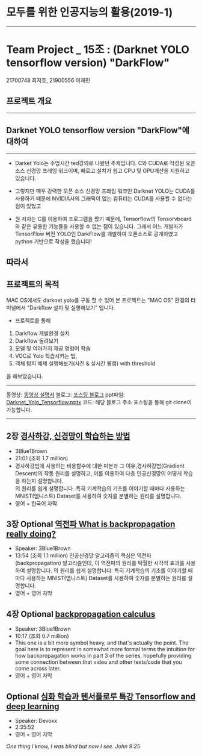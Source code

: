 # 모두를 위한 인공지능의 활용(2019-1)

----------------------------------------------------------
# Team Project _ 15조 : (Darknet YOLO tensorflow version) "DarkFlow"
21700748 최지호, 21900556 이재민

## 프로젝트 개요
____________________________________________
## Darknet YOLO tensorflow version "DarkFlow"에 대하여
--------
+ Darket Yolo는 수업시간 ted강의로 나왔던 주제입니다. C와 CUDA로 작성된 오픈 소스 신경망 프레임 워크이며, 빠르고 설치가 쉽고 CPU 및 GPU계산을 지원하고 있습니다.

+ 그렇지만 매우 강력한 오픈 소스 신경망 프레임 워크인 Darknet YOLO는 CUDA를 사용하기 때문에 NVIDIA사의 그래픽이 없는 컴퓨터는 CUDA를 사용할 수 없다는 점이 있었고

+ 원 저자는 C를 이용하여 프로그램을 짰기 때문에, Tensorflow의 Tensorvboard와 같은 유용한 기능들을 사용할 수 없는 점이 있습니다. 그래서 어느 개발자가 TensorFlow 버전 YOLO인 DarkFlow를 개발하여 오픈소스로 공개하였고 python 기반으로 작성을 했습니다!

따라서
------

## 프로젝트의 목적
MAC OS에서도 darknet yolo를 구동 할 수 있어 본 프로젝트는 "MAC OS" 환경의 터미널에서 "Darkflow 설치 및 실행해보기" 입니다.

+ 프로젝트를 통해

 1. Darkflow 개발환경 설치
 2. Darkflow 돌려보기
 3. 모델 및 여러가지 제공 명령어 학습
 4. VOC로 Yolo 학습시키는 법,
 5. 객체 탐지 예제 실행해보기(사진 & 실시간 웹캠) with threshold

을 해보았습니다.

-----------------------------

  동영상: [동영상 설명서](https://www.youtube.com/watch?v=yxQGlMLegcs&feature=youtu.be)
  블로그: [포스팅 블로그](https://blog.naver.com/co748/221554688233)
  ppt파일: [Darknet_Yolo_Tensorflow.pptx](https://github.com/idebtor/JoyAI/blob/master/projects/15%EC%A1%B0/Darknet_Yolo_Tensorflow.pptx)
  코드: 해당 블로그 주소 포스팅을 통해 git clone이 가능합니다.

  -----------------------------------

## 2장 [경사하강, 신경망이 학습하는 방법](https://www.youtube.com/watch?v=IHZwWFHWa-w&list=PLZHQObOWTQDNU6R1_67000Dx_ZCJB-3pi&index=2)
  - 3Blue1Brown
  - 21:01 (조회 1.7 million)
  - 경사하강법에 사용하는 비용함수에 대한 미분과 그 이유,경사하강법(Gradient Descent)의 작동 원리를 설명하고, 이를 이용하여 다층 인공신경망이 어떻게 학습을 하는지 설명합니다.  
  의 원리를 쉽게 설명합니다. 특히 기계학습의 기초를 이야기할 때마다 사용하는 MNIST(엠니스트) Dataset를 사용하여 숫자를 분별하는 원리를 설명합니다.
  - 영어 + 한국어 자막

## 3장 Optional [역전파 What is backpropagation really doing?](https://www.youtube.com/watch?v=Ilg3gGewQ5U&index=3&list=PLZHQObOWTQDNU6R1_67000Dx_ZCJB-3pi)
  - Speaker: 3Blue1Brown
  - 13:54 (조회 1.1 million)
  인공신경망 알고리즘의 핵심은 역전파(backpropagation) 알고리즘인데, 이 역전파의 원리를 탁월한 시각적 효과를 사용하여 설명합니다.
  의 원리를 쉽게 설명합니다. 특히 기계학습의 기초를 이야기할 때마다 사용하는 MNIST(엠니스트) Dataset를 사용하여 숫자를 분별하는 원리를 설명합니다.
  - 영어 + 영어 자막

## 4장 Optional [backpropagation calculus](https://www.youtube.com/watch?v=tIeHLnjs5U8&list=PLZHQObOWTQDNU6R1_67000Dx_ZCJB-3pi&index=4)
- Speaker: 3Blue1Brown
- 10:17 (조회 0.7 million)
- This one is a bit more symbol heavy, and that's actually the point.  The goal here is to represent in somewhat more formal terms the intuition for how backpropagation works in part 3 of the series, hopefully providing some connection between that video and other texts/code that you come across later.
- 영어 + 영어 자막

## Optional [심화 학습과 텐서플로루 특강 Tensorflow and deep learning](https://www.youtube.com/watch?v=vq2nnJ4g6N0)
  - Speaker: Devoxx
  - 2:35:52
  - 영어 + 영어 자막

  _One thing I know, I was blind but now I see. John 9:25_
